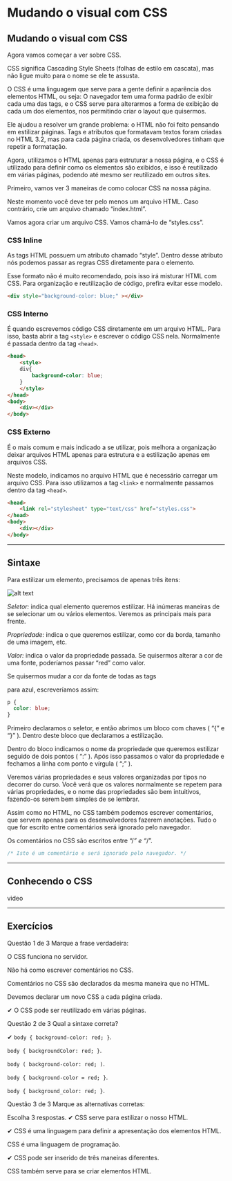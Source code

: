 # Mudando o visual com CSS

## Mudando o visual com CSS
Agora vamos começar a ver sobre CSS.

CSS significa Cascading Style Sheets (folhas de estilo em cascata), mas não ligue muito para o nome se ele te assusta.

O CSS é uma linguagem que serve para a gente definir a aparência dos elementos HTML, ou seja: O navegador tem uma forma padrão de exibir cada uma das tags, e o CSS serve para alterarmos a forma de exibição de cada um dos elementos, nos permitindo criar o layout que quisermos.

Ele ajudou a resolver um grande problema: o HTML não foi feito pensando em estilizar páginas. Tags e atributos que formatavam textos foram criadas no HTML 3.2, mas para cada página criada, os desenvolvedores tinham que repetir a formatação.

Agora, utilizamos o HTML apenas para estruturar a nossa página, e o CSS é utilizado para definir como os elementos são exibidos, e isso é reutilizado em várias páginas, podendo até mesmo ser reutilizado em outros sites.

Primeiro, vamos ver 3 maneiras de como colocar CSS na nossa página.

Neste momento você deve ter pelo menos um arquivo HTML. Caso contrário, crie um arquivo chamado “index.html”.

Vamos agora criar um arquivo CSS. Vamos chamá-lo de “styles.css”.

### CSS Inline
As tags HTML possuem um atributo chamado “style”. Dentro desse atributo nós podemos passar as regras CSS diretamente para o elemento.

Esse formato não é muito recomendado, pois isso irá misturar HTML com CSS. Para organização e reutilização de código, prefira evitar esse modelo.

```HTML
<div style="background-color: blue;" ></div>
```

### CSS Interno

É quando escrevemos código CSS diretamente em um arquivo HTML. Para isso, basta abrir a tag `<style>` e escrever o código CSS nela. Normalmente é passada dentro da tag `<head>`.

```HTML
<head>
    <style>
    div{
        background-color: blue;
    }
    </style>
</head>
<body>
    <div></div>
</body>
```

### CSS Externo
É o mais comum e mais indicado a se utilizar, pois melhora a organização deixar arquivos HTML apenas para estrutura e a estilização apenas em arquivos CSS.

Neste modelo, indicamos no arquivo HTML que é necessário carregar um arquivo CSS. Para isso utilizamos a tag `<link>` e normalmente passamos dentro da tag `<head>`.

```HTML
<head>
    <link rel="stylesheet" type="text/css" href="styles.css">
</head>
<body>
    <div></div>
</body>
```

---

## Sintaxe
Para estilizar um elemento, precisamos de apenas três itens:

![alt text](./img/aula11/1.png " ")

*Seletor:* indica qual elemento queremos estilizar. Há inúmeras maneiras de se selecionar um ou vários elementos. Veremos as principais mais para frente.

*Propriedade:* indica o que queremos estilizar, como cor da borda, tamanho de uma imagem, etc.

*Valor:* indica o valor da propriedade passada. Se quisermos alterar a cor de uma fonte, poderíamos passar “red” como valor.

Se quisermos mudar a cor da fonte de todas as tags <p> para azul, escreveríamos assim:

```css
p {
  color: blue;
}
```

Primeiro declaramos o seletor, e então abrimos um bloco com chaves ( “{” e “}” ). Dentro deste bloco que declaramos a estilização.

Dentro do bloco indicamos o nome da propriedade que queremos estilizar seguido de dois pontos ( “:” ). Após isso passamos o valor da propriedade e fechamos a linha com ponto e vírgula ( “;” ).

Veremos várias propriedades e seus valores organizadas por tipos no decorrer do curso. Você verá que os valores normalmente se repetem para várias propriedades, e o nome das propriedades são bem intuitivos, fazendo-os serem bem simples de se lembrar.

Assim como no HTML, no CSS também podemos escrever comentários, que servem apenas para os desenvolvedores fazerem anotações. Tudo o que for escrito entre comentários será ignorado pelo navegador.

Os comentários no CSS são escritos entre “/*” e “*/”.

```css
/* Isto é um comentário e será ignorado pelo navegador. */
```

---

## Conhecendo o CSS

video

---

## Exercícios

Questão 1 de 3
Marque a frase verdadeira:

O CSS funciona no servidor.

Não há como escrever comentários no CSS.

Comentários no CSS são declarados da mesma maneira que no HTML.

Devemos declarar um novo CSS a cada página criada.

✔ O CSS pode ser reutilizado em várias páginas.


Questão 2 de 3
Qual a sintaxe correta?

✔ `body { background-color: red; }`.

`body { backgroundColor: red; }`.

`body ( background-color: red; )`.

`body { background-color = red; }`.

`body { background_color: red; }`.

Questão 3 de 3
Marque as alternativas corretas:

Escolha 3 respostas.
✔ CSS serve para estilizar o nosso HTML.

✔ CSS é uma linguagem para definir a apresentação dos elementos HTML.

CSS é uma linguagem de programação.

✔ CSS pode ser inserido de três maneiras diferentes.

CSS também serve para se criar elementos HTML.